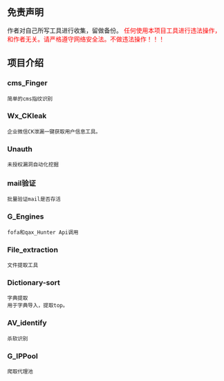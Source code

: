
## 免责声明
作者对自己所写工具进行收集，留做备份。
<font color=red>任何使用本项目工具进行违法操作，和作者无关。请严格遵守网络安全法。不做违法操作！！！</font>


## 项目介绍

### cms_Finger
```
简单的cms指纹识别
```
### Wx_CKleak
```
企业微信CK泄漏一键获取用户信息工具。
```

### Unauth
```
未授权漏洞自动化挖掘
```
### mail验证
```
批量验证mail是否存活
```
### G_Engines
```
fofa和qax_Hunter Api调用
```
### File_extraction
```
文件提取工具
```
### Dictionary-sort
```
字典提取
用于字典导入，提取top。
```
### AV_identify
```
杀软识别
```
### G_IPPool
```
爬取代理池
```